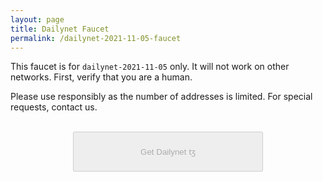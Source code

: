 ```yaml
---
layout: page
title: Dailynet Faucet
permalink: /dailynet-2021-11-05-faucet
---
```


This faucet is for `dailynet-2021-11-05` only. It will not work on other networks. First, verify that you are a human.

Please use responsibly as the number of addresses is limited. For special requests, contact us.

<script src='https://www.google.com/recaptcha/api.js'></script>
<script src='https://cdnjs.cloudflare.com/ajax/libs/jquery/3.3.1/jquery.min.js'></script>
<script>
function captchaDone(response) {
  $("#gettz").prop('disabled',false); $("#gettz").addClass('btn-b');
}

function submitted() {
  $("#gettz").prop('disabled',true); $("#gettz").removeClass('btn-b');
  //https://stackoverflow.com/a/47675314/207209
  var xhr = new XMLHttpRequest();
  xhr.open("POST", "https://faucet.dailynet-2021-11-05.teztnets.xyz");
  xhr.onload = function(event){
    alert("Success, server responded with: " + event.target.response);
  };
  var formData = new FormData(document.getElementById("myForm"));
  xhr.send(formData);
}
</script>


<form id="faucet_form" method='POST'>
    <div>
        <div class="g-recaptcha" data-sitekey="6LcARlgbAAAAAHfqADFawmaQ5U4dceyrdMi1Rtpj" data-callback="captchaDone"></div>
        <br/>
        <button id="gettz" style='display: block; margin: 0 auto; width: 304px; height: 64px;' disabled=true>Get Dailynet ꜩ</button>
    </div>
</form>
